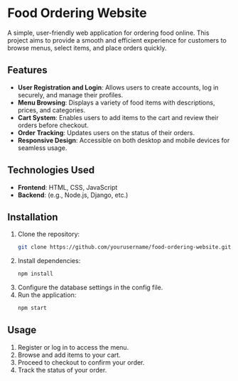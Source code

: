 # Food Ordering Website

A simple, user-friendly web application for ordering food online. This project aims to provide a smooth and efficient experience for customers to browse menus, select items, and place orders quickly.

## Features

- **User Registration and Login**: Allows users to create accounts, log in securely, and manage their profiles.
- **Menu Browsing**: Displays a variety of food items with descriptions, prices, and categories.
- **Cart System**: Enables users to add items to the cart and review their orders before checkout.
- **Order Tracking**: Updates users on the status of their orders.
- **Responsive Design**: Accessible on both desktop and mobile devices for seamless usage.

## Technologies Used

- **Frontend**: HTML, CSS, JavaScript
- **Backend**: (e.g., Node.js, Django, etc.)

## Installation

1. Clone the repository:
   ```bash
   git clone https://github.com/yourusername/food-ordering-website.git
   ```
2. Install dependencies:
   ```bash
   npm install
   ```
3. Configure the database settings in the config file.
4. Run the application:
   ```bash
   npm start
   ```

## Usage

1. Register or log in to access the menu.
2. Browse and add items to your cart.
3. Proceed to checkout to confirm your order.
4. Track the status of your order.

